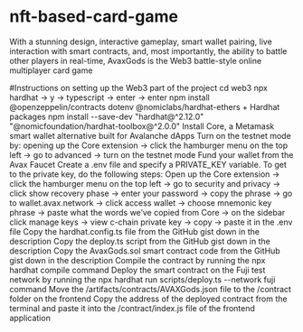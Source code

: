 # nft-based-card-game
With a stunning design, interactive gameplay, smart wallet pairing, live interaction with smart contracts, and, most importantly, the ability to battle other players in real-time, AvaxGods is the Web3 battle-style online multiplayer card game

#Instructions on setting up the Web3 part of the project
cd web3
npx hardhat -> y → typescript → enter → enter
npm install @openzeppelin/contracts dotenv @nomiclabs/hardhat-ethers + Hardhat packages npm install --save-dev "hardhat@^2.12.0" "@nomicfoundation/hardhat-toolbox@^2.0.0"
Install Core, a Metamask smart wallet alternative built for Avalanche dApps
Turn on the testnet mode by: opening up the Core extension -> click the hamburger menu on the top left -> go to advanced -> turn on the testnet mode
Fund your wallet from the Avax Faucet
Create a .env file and specify a PRIVATE_KEY variable.
To get to the private key, do the following steps:
Open up the Core extension -> click the hamburger menu on the top left -> go to security and privacy -> click show recovery phase -> enter your password -> copy the phrase -> go to wallet.avax.network -> click access wallet -> choose mnemonic key phrase -> paste what the words we’ve copied from Core -> on the sidebar click manage keys -> view c-chain private key -> copy -> paste it in the .env file
Copy the hardhat.config.ts file from the GitHub gist down in the description
Copy the deploy.ts script from the GitHub gist down in the description
Copy the AvaxGods.sol smart contract code from the GitHub gist down in the description
Compile the contract by running the npx hardhat compile command
Deploy the smart contract on the Fuji test network by running the npx hardhat run scripts/deploy.ts --network fuji command Move the /artifacts/contracts/AVAXGods.json file to the /contract folder on the frontend Copy the address of the deployed contract from the terminal and paste it into the /contract/index.js file of the frontend application
